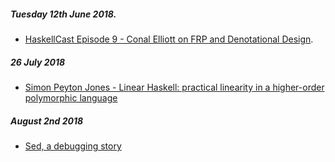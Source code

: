 ##### Tuesday 12th June 2018.

- [HaskellCast Episode 9 - Conal Elliott on FRP and Denotational Design](https://www.haskellcast.com/episode/009-conal-elliott-on-frp-and-denotational-design).


##### 26 July 2018

- [Simon Peyton Jones - Linear Haskell: practical linearity in a higher-order polymorphic language](https://www.youtube.com/watch?v=t0mhvd3-60Y)

##### August 2nd 2018

- [Sed, a debugging story](https://www.fpcomplete.com/blog/2018/06/sed-a-debugging-story?utm_campaign=Service%20-%20Haskell&utm_content=73275803&utm_medium=social&utm_source=linkedin)

